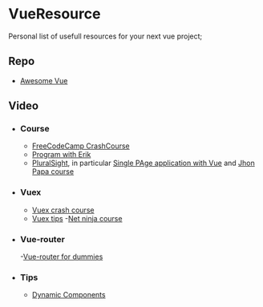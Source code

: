 # VueResource

Personal list of usefull resources for your next vue project;

## Repo


- [Awesome Vue](https://github.com/vuejs/awesome-vue)



## Video

- ### Course
  - [FreeCodeCamp CrashCourse](https://www.youtube.com/watch?v=4deVCNJq3qc&t=6451s)
  - [Program with Erik](https://www.youtube.com/channel/UCshZ3rdoCLjDYuTR_RBubzw)
  - [PluralSight](https://www.pluralsight.com/), in particular [Single PAge application with Vue](https://app.pluralsight.com/library/courses/vue-js-single-page-applications/table-of-contents) and [Jhon Papa course](https://app.pluralsight.com/library/courses/vue-getting-started/table-of-contents)
  
- ### Vuex
  - [Vuex crash course](https://www.youtube.com/watch?v=5lVQgZzLMHc&t=1896s)
  - [Vuex tips](https://www.youtube.com/watch?v=aiZvqNkKPyY&t=340s)
  -[Net ninja course](https://www.youtube.com/watch?v=BGAu__J4xoc)
  
- ### Vue-router
  -[Vue-router for dummies](https://www.youtube.com/watch?v=-uCUCmrNgeo&t=1036s)
  
- ### Tips  
  - [Dynamic Components](https://www.youtube.com/watch?v=csTfQU_9HmI&t=303s)
